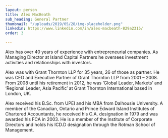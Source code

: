 ```yaml
---
layout: person
title: Alex MacBeath
sub_heading: General Partner
thumbnail: "/uploads/2019/05/28/img-placeholder.png"
linkedin: https://www.linkedin.com/in/alex-macbeath-829a2315/
order: 3

---
```

Alex has over 40 years of experience with entrepreneurial companies. As Managing Director at Island Capital Partners he oversees investment activities and relationships with investors.

Alex was with Grant Thornton LLP for 35 years, 26 of those as partner. He was CEO and Executive Partner of Grant Thornton LLP from 2001 – 2008. From 2008 until his retirement in 2012, he was ‘Global Leader, Markets’ and ‘Regional Leader, Asia Pacific’ at Grant Thornton International based in London, UK.

Alex received his B.Sc. from UPEI and his MBA from Dalhousie University. A member of the Canadian, Ontario and Prince Edward Island Institutes of Chartered Accountants, he received his C.A. designation in 1979 and was awarded his FCA in 2003. He is a member of the Institute of Corporate Directors and holds his ICD.D designation through the Rotman School of Management.